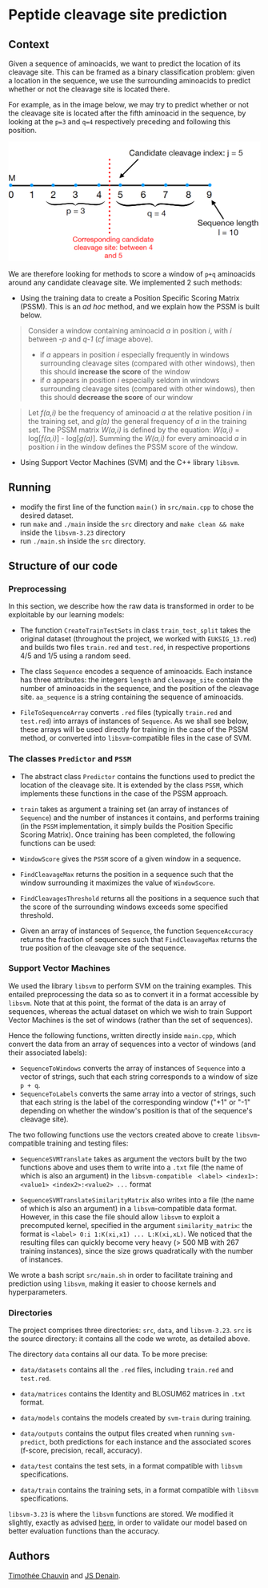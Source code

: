 # Peptide cleavage site prediction

## Context

Given a sequence of aminoacids, we want to predict the location of its cleavage site. This can be framed as a binary classification problem: given a location in the sequence, we use the surrounding aminoacids to predict whether or not the cleavage site is located there.

For example, as in the image below, we may try to predict whether or not the cleavage site is located after the fifth aminoacid in the sequence, by looking at the ```p=3``` and ```q=4``` respectively preceding and following this position.

![window.png](window.png)

We are therefore looking for methods to score a window of ```p+q``` aminoacids around any candidate cleavage site. We implemented 2 such methods:

* Using the training data to create a Position Specific Scoring Matrix (PSSM). This is an *ad hoc* method, and we explain how the PSSM is built below. 

>Consider a window containing aminoacid *a* in position *i*, with *i* between *-p* and *q-1* (*cf* image above).
>* if *a* appears in position *i* especially frequently in windows surrounding cleavage sites (compared with other windows), then this should **increase the score** of the window
>* if *a* appears in position *i* especially seldom in windows surrounding cleavage sites (compared with other windows), then this should **decrease the score** of our window

>Let *f(a,i)* be the frequency of aminoacid *a* at the relative position *i* in the training set, and *g(a)* the general frequency of *a* in the training set.
>The PSSM matrix *W(a,i)* is defined by the equation: *W(a,i)* = log[*f(a,i)*] - log[*g(a)*]. Summing the *W(a,i)* for every aminoacid *a* in position *i* in the window defines the PSSM score of the window.

* Using Support Vector Machines (SVM) and the C++ library ```libsvm```.



## Running
* modify the first line of the function ```main()``` in ```src/main.cpp``` to chose the desired dataset.
* run ```make``` and ```./main``` inside the ```src``` directory and ```make clean && make``` inside the ```libsvm-3.23``` directory
* run ```./main.sh``` inside the ```src``` directory.

## Structure of our code

### Preprocessing
In this section, we describe how the raw data is transformed in order to be exploitable by our learning models:


* The function ```CreateTrainTestSets``` in class ```train_test_split``` takes the original dataset (throughout the project, we worked with ```EUKSIG_13.red```) and builds two files ```train.red``` and ```test.red```, in respective proportions 4/5 and 1/5 using a random seed.

* The class ```Sequence``` encodes a sequence of aminoacids. Each instance has three attributes: the integers ```length``` and ```cleavage_site``` contain the number of aminoacids in the sequence, and the position of the cleavage site. ```aa_sequence``` is a string containing the sequence of aminoacids.

* ```FileToSequenceArray``` converts ```.red``` files (typically ```train.red``` and ```test.red```) into arrays of instances of ```Sequence```. As we shall see below, these arrays will be used directly for training in the case of the PSSM method, or converted into ```libsvm```-compatible files in the case of SVM.


### The classes ```Predictor``` and ```PSSM```

* The abstract class ```Predictor``` contains the functions used to predict the location of the cleavage site. It is extended by the class ```PSSM```, which implements these functions in the case of the PSSM approach.

* ```train``` takes as argument a training set (an array of instances of ```Sequence```) and the number of instances it contains, and performs training (in the ```PSSM``` implementation, it simply builds the Position Specific Scoring Matrix). Once training has been completed, the following functions can be used:

* ```WindowScore``` gives the ```PSSM``` score of a given window in a sequence.

* ```FindCleavageMax``` returns the position in a sequence such that the window surrounding it maximizes the value of ```WindowScore```.

* ```FindCleavagesThreshold``` returns all the positions in a sequence such that the score of the surrounding windows exceeds some specified threshold.

* Given an array of instances of ```Sequence```, the function ```SequenceAccuracy``` returns the fraction of sequences such that ```FindCleavageMax``` returns the true position of the cleavage site of the sequence.


### Support Vector Machines
We used the library ```libsvm``` to perform SVM on the training examples. This entailed preprocessing the data so as to convert it in a format accessible by ```libsvm```. Note that at this point, the format of the data is an array of sequences, whereas the actual dataset on which we wish to train Support Vector Machines is the set of windows (rather than the set of sequences).

Hence the following functions, written directly inside ```main.cpp```, which convert the data from an array of sequences into a vector of windows (and their associated labels):

* ```SequenceToWindows``` converts the array of instances of ```Sequence``` into a vector of strings, such that each string corresponds to a window of size ```p + q```.
* ```SequenceToLabels``` converts the same array into a vector of strings, such that each string is the label of the corresponding window ("+1" or "-1" depending on whether the window's position is that of the sequence's cleavage site). 


The two following functions use the vectors created above to create ```libsvm```-compatible training and testing files:


* ```SequenceSVMTranslate``` takes as argument the vectors built by the two functions above and uses them to write into a ```.txt``` file (the name of which is also an argument) in the ```libsvm-compatible ``` ```<label> <index1>:<value1> <index2>:<value2> ...``` format

* ```SequenceSVMTranslateSimilarityMatrix``` also writes into a file (the name of which is also an argument) in a ```libsvm```-compatible data format. However, in this case the file should allow ```libsvm``` to exploit a precomputed kernel, specified in the argument ```similarity_matrix```: the format is ```<label> 0:i 1:K(xi,x1) ... L:K(xi,xL)```. We noticed that the resulting files can quickly become very heavy (> 500 MB with 267 training instances), since the size grows quadratically with the number of instances.



We wrote a bash script ```src/main.sh``` in order to facilitate training and prediction using ```libsvm```, making it easier to choose kernels and hyperparameters. 

### Directories

The project comprises three directories: ```src```, ```data```, and ```libsvm-3.23```. ```src``` is the source directory: it contains all the code we wrote, as detailed above.

The directory ```data``` contains all our data. To be more precise:

* ```data/datasets``` contains all the ```.red``` files, including ```train.red``` and ```test.red```.

* ```data/matrices``` contains the Identity and BLOSUM62 matrices in ```.txt``` format.
* ```data/models``` contains the models created by ```svm-train``` during training.

* ```data/outputs``` contains the output files created when running ```svm-predict```, both predictions for each instance and the associated scores (f-score, precision, recall, accuracy).

* ```data/test``` contains the test sets, in a format compatible with ```libsvm``` specifications.

* ```data/train``` contains the training sets, in a format compatible with ```libsvm``` specifications.



```libsvm-3.23``` is where the ```libsvm``` functions are stored. We modified it slightly, exactly as advised [here](https://www.csie.ntu.edu.tw/~cjlin/libsvmtools/eval/index.html), in order to validate our model based on better evaluation functions than the accuracy.

## Authors

[Timothée Chauvin](http://timchauvin.com/) and [JS Denain](http://jsdenain.com/).
